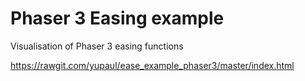 # Phaser 3 Easing example
Visualisation of Phaser 3 easing functions

https://rawgit.com/yupaul/ease_example_phaser3/master/index.html
